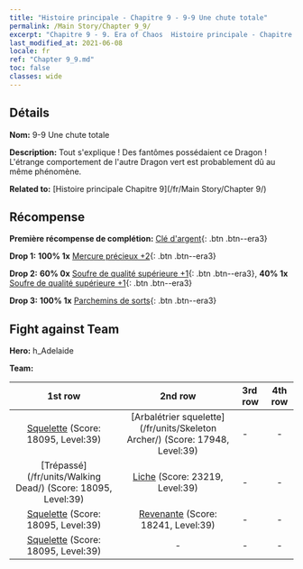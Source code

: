 ```yaml
---
title: "Histoire principale - Chapitre 9 - 9-9 Une chute totale"
permalink: /Main Story/Chapter 9_9/
excerpt: "Chapitre 9 - 9. Era of Chaos  Histoire principale - Chapitre 9_9. 9-9 Une chute totale"
last_modified_at: 2021-06-08
locale: fr
ref: "Chapter 9_9.md"
toc: false
classes: wide
---
```


## Détails

 **Nom:** 9-9 Une chute totale

 **Description:** Tout s'explique ! Des fantômes possédaient ce Dragon ! L'étrange comportement de l'autre Dragon vert est probablement dû au même phénomène.

 **Related to:** [Histoire principale Chapitre 9](/fr/Main Story/Chapter 9/)

## Récompense

 **Première récompense de complétion:** [Clé d'argent](/ItemsFR/con_693/){: .btn .btn--era3}

 **Drop 1:** **100% 1x** [Mercure précieux +2](/ItemsFR/mat_28/){: .btn .btn--era3}

 **Drop 2:** **60% 0x** [Soufre de qualité supérieure +1](/ItemsFR/mat_22/){: .btn .btn--era3}, **40% 1x** [Soufre de qualité supérieure +1](/ItemsFR/mat_22/){: .btn .btn--era3}

 **Drop 3:** **100% 1x** [Parchemins de sorts](/ItemsFR/con_694/){: .btn .btn--era3}


## Fight against Team
 **Hero:** h_Adelaide

 **Team:**


  | 1st row | 2nd row | 3rd row | 4th row |
  |:----:|:----:|:----|:----:|
  | [Squelette](/fr/units/Skeleton/) (Score: 18095, Level:39)  | [Arbalétrier squelette](/fr/units/Skeleton Archer/) (Score: 17948, Level:39)  | - | - |
  | [Trépassé](/fr/units/Walking Dead/) (Score: 18095, Level:39)  | [Liche](/fr/units/Lich/) (Score: 23219, Level:39)  | - | - |
  | [Squelette](/fr/units/Skeleton/) (Score: 18095, Level:39)  | [Revenante](/fr/units/Wight/) (Score: 18241, Level:39)  | - | - |
  | [Squelette](/fr/units/Skeleton/) (Score: 18095, Level:39)  | - | - | - |


